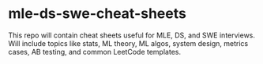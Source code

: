 # mle-ds-swe-cheat-sheets

This repo will contain cheat sheets useful for MLE, DS, and SWE interviews. Will include topics like stats, ML theory, ML algos, system design, metrics cases, AB testing, and common LeetCode templates.
